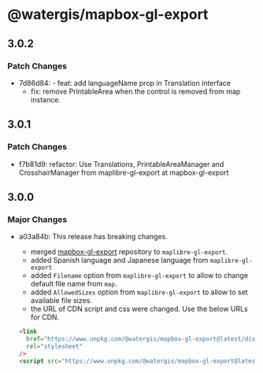 # @watergis/mapbox-gl-export

## 3.0.2

### Patch Changes

- 7d86d84: - feat: add languageName prop in Translation interface
  - fix: remove PrintableArea when the control is removed from map instance.

## 3.0.1

### Patch Changes

- f7b81d9: refactor: Use Translations, PrintableAreaManager and CrosshairManager from maplibre-gl-export at mapbox-gl-export

## 3.0.0

### Major Changes

- a03a84b: This release has breaking changes.

  - merged [mapbox-gl-export](https://github.com/watergis/mapbox-gl-export) repository to `maplibre-gl-export`.
  - added Spanish language and Japanese language from `maplibre-gl-export`
  - added `Filename` option from `maplibre-gl-export` to allow to change default file name from `map`.
  - added `AllowedSizes` option from `maplibre-gl-export` to allow to set available file sizes.
  - the URL of CDN script and css were changed. Use the below URLs for CDN.

  ```html
  <link
    href="https://www.unpkg.com/@watergis/mapbox-gl-export@latest/dist/mapbox-gl-export.css"
    rel="stylesheet"
  />
  <script src="https://www.unpkg.com/@watergis/mapbox-gl-export@latest/dist/mapbox-gl-export.umd.js"></script>
  ```
